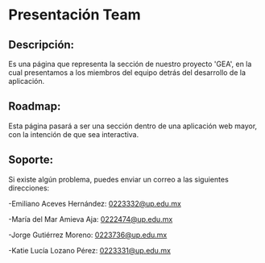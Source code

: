 # Presentación Team

## Descripción:
Es una página que representa la sección de nuestro proyecto 'GEA', en la cual presentamos a los miembros del equipo detrás del desarrollo de la aplicación.

## Roadmap:
Esta página pasará a ser una sección dentro de una aplicación web mayor, con la intención de que sea interactiva.

## Soporte:
Si existe algún problema, puedes enviar un correo a las siguientes direcciones:  

-Emiliano Aceves Hernández: 0223332@up.edu.mx  

-María del Mar Amieva Aja: 0222474@up.edu.mx  

-Jorge Gutiérrez Moreno: 0223736@up.edu.mx  

-Katie Lucía Lozano Pérez: 0223331@up.edu.mx  

